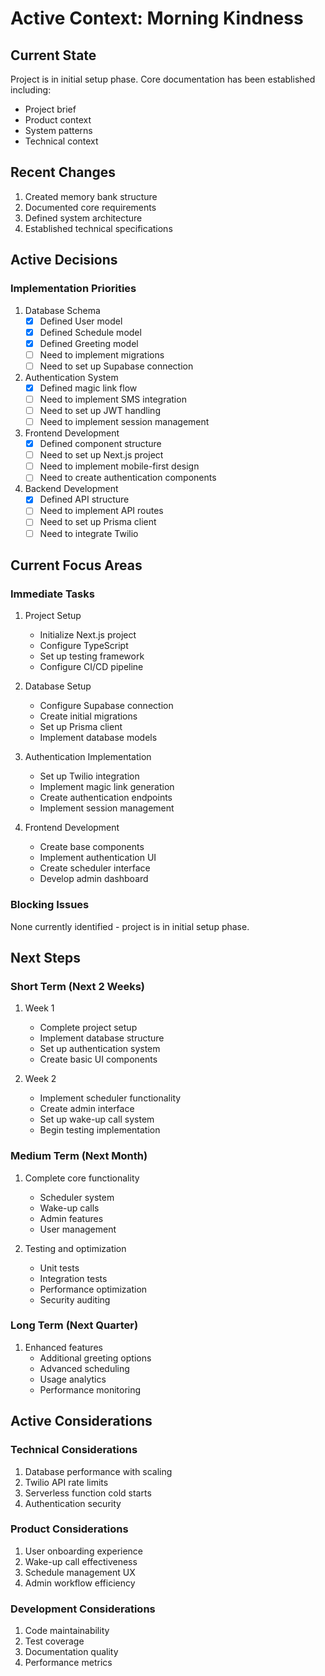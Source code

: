 # Active Context: Morning Kindness

## Current State
Project is in initial setup phase. Core documentation has been established including:
- Project brief
- Product context
- System patterns
- Technical context

## Recent Changes
1. Created memory bank structure
2. Documented core requirements
3. Defined system architecture
4. Established technical specifications

## Active Decisions

### Implementation Priorities
1. Database Schema
   - [x] Defined User model
   - [x] Defined Schedule model
   - [x] Defined Greeting model
   - [ ] Need to implement migrations
   - [ ] Need to set up Supabase connection

2. Authentication System
   - [x] Defined magic link flow
   - [ ] Need to implement SMS integration
   - [ ] Need to set up JWT handling
   - [ ] Need to implement session management

3. Frontend Development
   - [x] Defined component structure
   - [ ] Need to set up Next.js project
   - [ ] Need to implement mobile-first design
   - [ ] Need to create authentication components

4. Backend Development
   - [x] Defined API structure
   - [ ] Need to implement API routes
   - [ ] Need to set up Prisma client
   - [ ] Need to integrate Twilio

## Current Focus Areas

### Immediate Tasks
1. Project Setup
   - Initialize Next.js project
   - Configure TypeScript
   - Set up testing framework
   - Configure CI/CD pipeline

2. Database Setup
   - Configure Supabase connection
   - Create initial migrations
   - Set up Prisma client
   - Implement database models

3. Authentication Implementation
   - Set up Twilio integration
   - Implement magic link generation
   - Create authentication endpoints
   - Implement session management

4. Frontend Development
   - Create base components
   - Implement authentication UI
   - Create scheduler interface
   - Develop admin dashboard

### Blocking Issues
None currently identified - project is in initial setup phase.

## Next Steps

### Short Term (Next 2 Weeks)
1. Week 1
   - Complete project setup
   - Implement database structure
   - Set up authentication system
   - Create basic UI components

2. Week 2
   - Implement scheduler functionality
   - Create admin interface
   - Set up wake-up call system
   - Begin testing implementation

### Medium Term (Next Month)
1. Complete core functionality
   - Scheduler system
   - Wake-up calls
   - Admin features
   - User management

2. Testing and optimization
   - Unit tests
   - Integration tests
   - Performance optimization
   - Security auditing

### Long Term (Next Quarter)
1. Enhanced features
   - Additional greeting options
   - Advanced scheduling
   - Usage analytics
   - Performance monitoring

## Active Considerations

### Technical Considerations
1. Database performance with scaling
2. Twilio API rate limits
3. Serverless function cold starts
4. Authentication security

### Product Considerations
1. User onboarding experience
2. Wake-up call effectiveness
3. Schedule management UX
4. Admin workflow efficiency

### Development Considerations
1. Code maintainability
2. Test coverage
3. Documentation quality
4. Performance metrics
